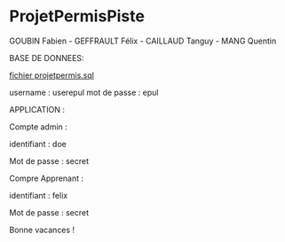 # ProjetPermisPiste
GOUBIN Fabien - GEFFRAULT Félix - CAILLAUD Tanguy - MANG Quentin

BASE DE DONNEES:

  [fichier projetpermis.sql](/projetpermis.sql)
  
  username : userepul
  mot de passe : epul
  
APPLICATION :

Compte admin :

  identifiant : doe
  
  Mot de passe : secret

Compre Apprenant :

  identifiant : felix
  
  Mot de passe : secret

Bonne vacances !
